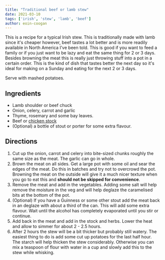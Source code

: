 ```yaml
---
title: "Traditional beef or lamb stew"
date: 2021-03-10
tags: ['irish', 'stew', 'lamb', 'beef']
author: eoin-coogan
---
```


This is a recipe for a typical Irish stew. This is traditionally made with lamb since it's cheaper however, beef tastes a lot better and is more readily available in North America I've been told. This is good if you want to feed a family or if you just want to be lazy and eat the same thing for 2 or 3 days. Besides browning the meat this is really just throwing stuff into a pot in a certain order. This is the kind of dish that tastes better the next day so it's ideal for making on a Sunday and eating for the next 2 or 3 days.

Serve with mashed potatoes.

## Ingredients

- Lamb shoulder or beef chuck
- Onion, celery, carrot and garlic
- Thyme, rosemary and some bay leaves.
- Beef or [chicken stock](/recipe/chicken-stock-bone-broth)
- (Optional) a bottle of stout or porter for some extra flavour.

## Directions

1. Cut up the onion, carrot and celery into bite-sized chunks roughly the same size as the meat. The garlic can go in whole.
2. Brown the meat on all sides. Get a large pot with some oil and sear the edges of the meat. Do this in batches and try not to overcrowd the pot. Browning the meat on the outside will give it a much nicer texture when you go to eat this and **should not be skipped for convenience**.
3. Remove the meat and add in the vegetables. Adding some salt will help remove the moisture in the veg and will help deglaze the caramelised bits at the bottom of the pot.
4. (Optional) If you have a Guinness or some other stout add the meat back in an deglaze with about a third of the can. This will add some extra flavour. Wait until the alcohol has completely evaporated until you stir or continue.
5. Add back in the meat and add in the stock and herbs. Lower the heat and allow to simmer for about 2 - 2.5 hours.
6. After 2 hours the stew will be a bit thicker but probably still watery. The easiest thing to do is add some cut up potatoes for the last half hour. The starch will help thicken the stew considerably. Otherwise you can mix a teaspoon of flour with water in a cup and slowly add this to the stew while whisking.
